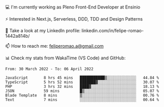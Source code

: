 💻 I'm currently working as Pleno Front-End Developer at Ensinio

⚡ Interested in Next.js, Serverless, DDD, TDD and Design Patterns

👥 Take a look at my LinkedIn profile: linkedin.com/in/felipe-romao-1442a814b/

📫 How to reach me: feliperomao.a@gmail.com

📊 Check my stats from WakaTime (VS Code) and GitHub:

<!--START_SECTION:waka-->

```text
From: 30 March 2022 - To: 06 April 2022

JavaScript       8 hrs 45 mins   ███████████▒░░░░░░░░░░░░░   44.84 %
TypeScript       5 hrs 52 mins   ███████▓░░░░░░░░░░░░░░░░░   30.07 %
PHP              3 hrs 32 mins   ████▓░░░░░░░░░░░░░░░░░░░░   18.13 %
JSON             59 mins         █▒░░░░░░░░░░░░░░░░░░░░░░░   05.07 %
Blade Template   8 mins          ▒░░░░░░░░░░░░░░░░░░░░░░░░   00.76 %
Text             7 mins          ░░░░░░░░░░░░░░░░░░░░░░░░░   00.64 %
```

<!--END_SECTION:waka-->
